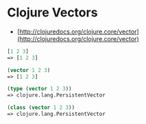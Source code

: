# Clojure Vectors

* [http://clojuredocs.org/clojure.core/vector](http://clojuredocs.org/clojure.core/vector)

```clojure
[1 2 3]
=> [1 2 3]
```

```clojure
(vector 1 2 3)
=> [1 2 3]
```


```clojure
(type (vector 1 2 3))
=> clojure.lang.PersistentVector
```

```clojure
(class (vector 1 2 3))
=> clojure.lang.PersistentVector
```
